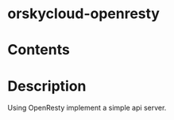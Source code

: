 # orskycloud-openresty
Contents
========
Description
=======
Using OpenResty implement a simple api server.


